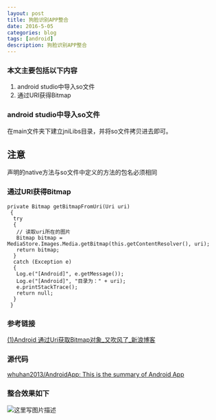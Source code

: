 ```yaml
---
layout: post
title: 狗脸识别APP整合
date: 2016-5-05
categories: blog
tags: [android]
description: 狗脸识别APP整合
---   
```


### 本文主要包括以下内容  

1. android studio中导入so文件  
2. 通过URI获得Bitmap  

### android studio中导入so文件  

在main文件夹下建立jniLibs目录，并将so文件拷贝进去即可。

## 注意
声明的native方法与so文件中定义的方法的包名必须相同

### 通过URI获得Bitmap    

```
private Bitmap getBitmapFromUri(Uri uri)
 {
  try
  {
   // 读取uri所在的图片
   Bitmap bitmap = MediaStore.Images.Media.getBitmap(this.getContentResolver(), uri);
   return bitmap;
  }
  catch (Exception e)
  {
   Log.e("[Android]", e.getMessage());
   Log.e("[Android]", "目录为：" + uri);
   e.printStackTrace();
   return null;
  }
 }
```

### 参考链接  
[(1)Android 通过Uri获取Bitmap对象_又吹风了_新浪博客](http://blog.sina.com.cn/s/blog_5de73d0b0100zfm8.html)

### 源代码  

[whuhan2013/AndroidApp: This is the summary of Android App](https://github.com/whuhan2013/AndroidApp/tree/master/DogApp)

### 整合效果如下  

![这里写图片描述](http://img.blog.csdn.net/20160505142943483)